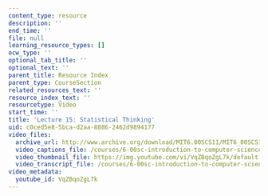 ```yaml
---
content_type: resource
description: ''
end_time: ''
file: null
learning_resource_types: []
ocw_type: ''
optional_tab_title: ''
optional_text: ''
parent_title: Resource Index
parent_type: CourseSection
related_resources_text: ''
resource_index_text: ''
resourcetype: Video
start_time: ''
title: 'Lecture 15: Statistical Thinking'
uid: c0ced5e8-5bca-d2aa-8886-2462d9894177
video_files:
  archive_url: http://www.archive.org/download/MIT6.00SCS11/MIT6_00SCS11_lec15_300k.mp4
  video_captions_file: /courses/6-00sc-introduction-to-computer-science-and-programming-spring-2011/abd3f54e2f3e506a82079cf243911661_VqZBqoZgL7k.vtt
  video_thumbnail_file: https://img.youtube.com/vi/VqZBqoZgL7k/default.jpg
  video_transcript_file: /courses/6-00sc-introduction-to-computer-science-and-programming-spring-2011/9699531f987c259226b58f696e5499a5_VqZBqoZgL7k.pdf
video_metadata:
  youtube_id: VqZBqoZgL7k
---
```

